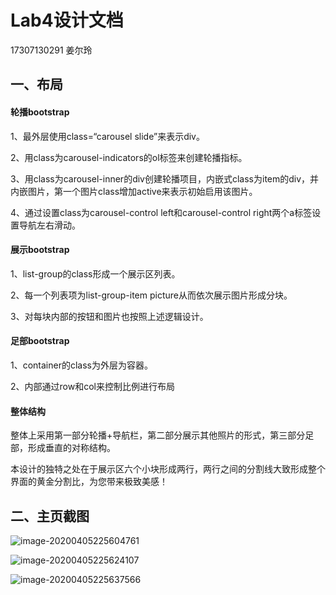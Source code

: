 # Lab4设计文档

17307130291 姜尔玲

## 一、布局

#### 轮播bootstrap

1、最外层使用class=“carousel slide”来表示div。

2、用class为carousel-indicators的ol标签来创建轮播指标。

3、用class为carousel-inner的div创建轮播项目，内嵌式class为item的div，并内嵌图片，第一个图片class增加active来表示初始启用该图片。

4、通过设置class为carousel-control left和carousel-control right两个a标签设置导航左右滑动。

#### 展示bootstrap

1、list-group的class形成一个展示区列表。

2、每一个列表项为list-group-item picture从而依次展示图片形成分块。

3、对每块内部的按钮和图片也按照上述逻辑设计。

#### 足部bootstrap

1、container的class为外层为容器。

2、内部通过row和col来控制比例进行布局

#### 整体结构

整体上采用第一部分轮播+导航栏，第二部分展示其他照片的形式，第三部分足部，形成垂直的对称结构。

本设计的独特之处在于展示区六个小块形成两行，两行之间的分割线大致形成整个界面的黄金分割比，为您带来极致美感！

## 二、主页截图

![image-20200405225604761](C:\Users\L2595\Desktop\lab4\lab4\lab4-jel.assets\image-20200405225604761.png)

![image-20200405225624107](C:\Users\L2595\Desktop\lab4\lab4\lab4-jel.assets\image-20200405225624107.png)

![image-20200405225637566](C:\Users\L2595\Desktop\lab4\lab4\lab4-jel.assets\image-20200405225637566.png)